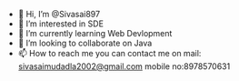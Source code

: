 - 👋 Hi, I’m @Sivasai897
- 👀 I’m interested in SDE
- 🌱 I’m currently learning Web Devlopment
- 💞️ I’m looking to collaborate on Java
- 📫 How to reach me you can contact me on mail: sivasaimudadla2002@gmail.com mobile no:8978570631

<!---
Sivasai897/Sivasai897 is a ✨ special ✨ repository because its `README.md` (this file) appears on your GitHub profile.
You can click the Preview link to take a look at your changes.
--->
